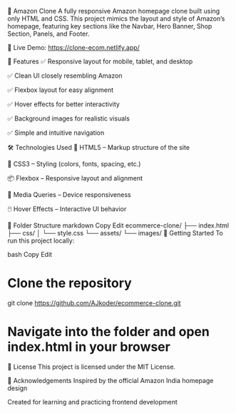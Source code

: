 🛒 Amazon Clone
A fully responsive Amazon homepage clone built using only HTML and CSS. This project mimics the layout and style of Amazon’s homepage, featuring key sections like the Navbar, Hero Banner, Shop Section, Panels, and Footer.

🔗 Live Demo: https://clone-ecom.netlify.app/

📌 Features
✅ Responsive layout for mobile, tablet, and desktop

✅ Clean UI closely resembling Amazon

✅ Flexbox layout for easy alignment

✅ Hover effects for better interactivity

✅ Background images for realistic visuals

✅ Simple and intuitive navigation

🛠️ Technologies Used
🧱 HTML5 – Markup structure of the site

🎨 CSS3 – Styling (colors, fonts, spacing, etc.)

📦 Flexbox – Responsive layout and alignment

📱 Media Queries – Device responsiveness

🖱️ Hover Effects – Interactive UI behavior

📁 Folder Structure
markdown
Copy
Edit
ecommerce-clone/
├── index.html
├── css/
│   └── style.css
└── assets/
    └── images/
🚀 Getting Started
To run this project locally:

bash
Copy
Edit
# Clone the repository
git clone https://github.com/AJkoder/ecommerce-clone.git

# Navigate into the folder and open index.html in your browser
📄 License
This project is licensed under the MIT License.

🙏 Acknowledgements
Inspired by the official Amazon India homepage design

Created for learning and practicing frontend development